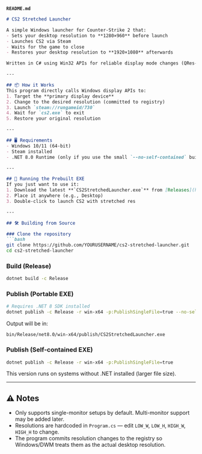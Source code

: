 
**`README.md`**
```markdown
# CS2 Stretched Launcher

A simple Windows launcher for Counter-Strike 2 that:
- Sets your desktop resolution to **1280×960** before launch
- Launches CS2 via Steam
- Waits for the game to close
- Restores your desktop resolution to **1920×1080** afterwards

Written in C# using Win32 APIs for reliable display mode changes (QRes-style behavior).

---

## 📦 How it Works
This program directly calls Windows display APIs to:
1. Target the **primary display device**
2. Change to the desired resolution (committed to registry)
3. Launch `steam://rungameid/730`
4. Wait for `cs2.exe` to exit
5. Restore your original resolution

---

## 🖥️ Requirements
- Windows 10/11 (64-bit)
- Steam installed
- .NET 8.0 Runtime (only if you use the small `--no-self-contained` build)

---

## 🚀 Running the Prebuilt EXE
If you just want to use it:
1. Download the latest **`CS2StretchedLauncher.exe`** from [Releases](https://github.com/YOURUSERNAME/cs2-stretched-launcher/releases)
2. Place it anywhere (e.g., Desktop)
3. Double-click to launch CS2 with stretched res

---

## 🛠️ Building from Source

### Clone the repository
```bash
git clone https://github.com/YOURUSERNAME/cs2-stretched-launcher.git
cd cs2-stretched-launcher
```

### Build (Release)
```bash
dotnet build -c Release
```

### Publish (Portable EXE)
```bash
# Requires .NET 8 SDK installed
dotnet publish -c Release -r win-x64 -p:PublishSingleFile=true --no-self-contained
```
Output will be in:
```
bin/Release/net8.0/win-x64/publish/CS2StretchedLauncher.exe
```

### Publish (Self-contained EXE)
```bash
dotnet publish -c Release -r win-x64 -p:PublishSingleFile=true
```
This version runs on systems without .NET installed (larger file size).

---

## ⚠️ Notes
- Only supports single-monitor setups by default. Multi-monitor support may be added later.
- Resolutions are hardcoded in `Program.cs` — edit `LOW_W`, `LOW_H`, `HIGH_W`, `HIGH_H` to change.
- The program commits resolution changes to the registry so Windows/DWM treats them as the actual desktop resolution.